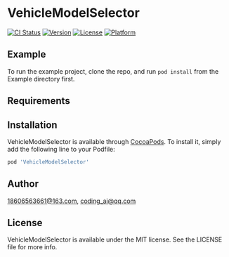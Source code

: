 # VehicleModelSelector

[![CI Status](http://img.shields.io/travis/18606563661@163.com/VehicleModelSelector.svg?style=flat)](https://travis-ci.org/18606563661@163.com/VehicleModelSelector)
[![Version](https://img.shields.io/cocoapods/v/VehicleModelSelector.svg?style=flat)](http://cocoapods.org/pods/VehicleModelSelector)
[![License](https://img.shields.io/cocoapods/l/VehicleModelSelector.svg?style=flat)](http://cocoapods.org/pods/VehicleModelSelector)
[![Platform](https://img.shields.io/cocoapods/p/VehicleModelSelector.svg?style=flat)](http://cocoapods.org/pods/VehicleModelSelector)

## Example

To run the example project, clone the repo, and run `pod install` from the Example directory first.

## Requirements

## Installation

VehicleModelSelector is available through [CocoaPods](http://cocoapods.org). To install
it, simply add the following line to your Podfile:

```ruby
pod 'VehicleModelSelector'
```

## Author

18606563661@163.com, coding_ai@qq.com

## License

VehicleModelSelector is available under the MIT license. See the LICENSE file for more info.
